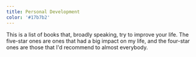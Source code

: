 ```yaml
---
title: Personal Development
color: '#17b7b2'
---
```


This is a list of books that, broadly speaking, try to improve your life. The five-star ones are ones that had a big
impact on my life, and the four-star ones are those that I'd recommend to almost everybody.
